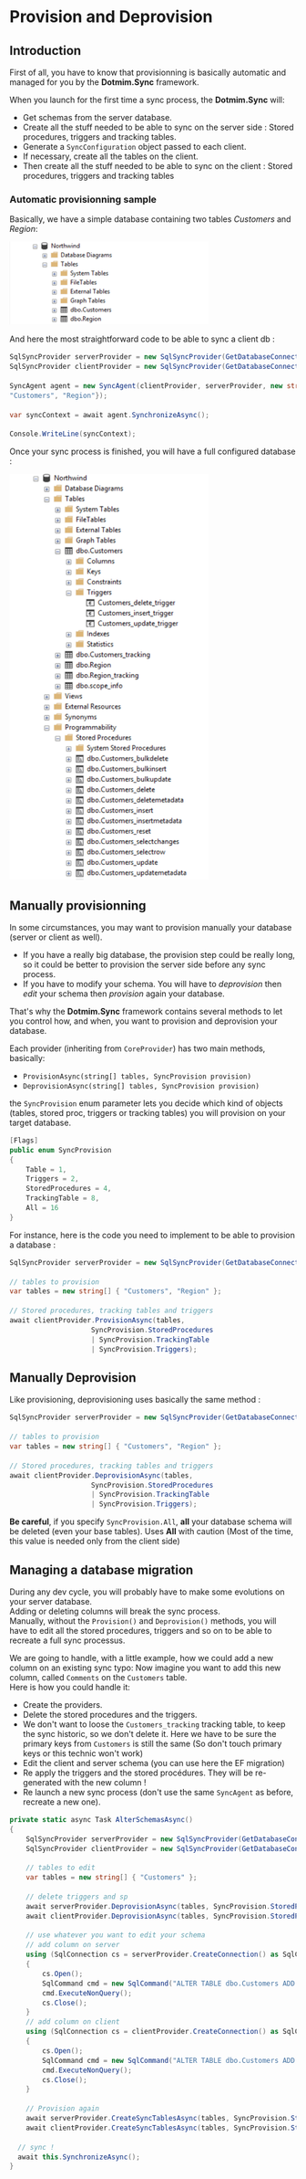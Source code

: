 # Provision and Deprovision

## Introduction

First of all, you have to know that provisionning is basically automatic and managed for you by the **Dotmim.Sync** framework.   

When you launch for the first time a sync process, the **Dotmim.Sync** will:
* Get schemas from the server database.
* Create all the stuff needed to be able to sync on the server side : Stored procedures, triggers and tracking tables.
* Generate a `SyncConfiguration` object passed to each client.
* If necessary, create all the tables on the client.
* Then create all the stuff needed to be able to sync on the client : Stored procedures, triggers and tracking tables

### Automatic provisionning sample

Basically, we have a simple database containing two tables *Customers* and *Region*:

![Norhwind database](assets/Provision_Northwind01.png)

And here the most straightforward code to be able to sync a client db :

```csharp
SqlSyncProvider serverProvider = new SqlSyncProvider(GetDatabaseConnectionString("Northwind"));
SqlSyncProvider clientProvider = new SqlSyncProvider(GetDatabaseConnectionString("NW1"));

SyncAgent agent = new SyncAgent(clientProvider, serverProvider, new string[] {
"Customers", "Region"});

var syncContext = await agent.SynchronizeAsync();

Console.WriteLine(syncContext);

```

Once your sync process is finished, you will have a full configured database :

![Norhwind database](assets/Provision_Northwind02.png)

## Manually provisionning

In some circumstances, you may want to provision manually your database (server or client as well).  
* If you have a really big database, the provision step could be really long, so it could be better to provision the server side before any sync process.
* If you have to modify your schema. You will have to *deprovision* then *edit* your schema then *provision* again your database.

That's why the **Dotmim.Sync** framework contains several methods to let you control how, and when, you want to provision and deprovision your database.

Each provider (inheriting from `CoreProvider`) has two main methods, basically:
* `ProvisionAsync(string[] tables, SyncProvision provision)`
* `DeprovisionAsync(string[] tables, SyncProvision provision)`

the `SyncProvision` enum parameter lets you decide which kind of objects (tables, stored proc, triggers or tracking tables) you will provision on your target database.

```csharp
[Flags]
public enum SyncProvision
{
    Table = 1,
    Triggers = 2,
    StoredProcedures = 4,
    TrackingTable = 8,
    All = 16
}

```
For instance, here is the code you need to implement to be able to provision a database :

```csharp
SqlSyncProvider serverProvider = new SqlSyncProvider(GetDatabaseConnectionString("Northwind"));

// tables to provision
var tables = new string[] { "Customers", "Region" };

// Stored procedures, tracking tables and triggers
await clientProvider.ProvisionAsync(tables, 
                    SyncProvision.StoredProcedures 
                    | SyncProvision.TrackingTable 
                    | SyncProvision.Triggers);
```

## Manually Deprovision

Like provisioning, deprovisioning uses basically the same method :

```csharp
SqlSyncProvider serverProvider = new SqlSyncProvider(GetDatabaseConnectionString("Northwind"));

// tables to provision
var tables = new string[] { "Customers", "Region" };

// Stored procedures, tracking tables and triggers
await clientProvider.DeprovisionAsync(tables, 
                    SyncProvision.StoredProcedures 
                    | SyncProvision.TrackingTable 
                    | SyncProvision.Triggers);

```
**Be careful**, if you specify `SyncProvision.All`, **all** your database schema will be deleted (even your base tables). Uses **All** with caution (Most of the time, this value is needed only from the client side)

## Managing a database migration

During any dev cycle, you will probably have to make some evolutions on your server database.  
Adding or deleting columns will break the sync process.  
Manually, without the `Provision()` and `Deprovision()` methods, you will have to edit all the stored procedures, triggers and so on to be able to recreate a full sync processus.  

We are going to handle, with a little example, how we could add a new column on an existing sync typo:
Now imagine you want to add this new column, called `Comments` on the `Customers` table.   
Here is how you could handle it:

* Create the providers.
* Delete the stored procedures and the triggers.
* We don't want to loose the `Customers_tracking` tracking table, to keep the sync historic, so we don't delete it. Here we have to be sure the primary keys from `Customers` is still the same (So don't touch primary keys or this technic won't work)
* Edit the client and server schema (you can use here the EF migration)
* Re apply the triggers and the stored procédures. They will be re-generated with the new column !
* Re launch a new sync process (don't use the same `SyncAgent` as before, recreate a new one).

``` cs
private static async Task AlterSchemasAsync()
{
    SqlSyncProvider serverProvider = new SqlSyncProvider(GetDatabaseConnectionString("Northwind"));
    SqlSyncProvider clientProvider = new SqlSyncProvider(GetDatabaseConnectionString("NW1"));

    // tables to edit
    var tables = new string[] { "Customers" };

    // delete triggers and sp
    await serverProvider.DeprovisionAsync(tables, SyncProvision.StoredProcedures | SyncProvision.Triggers);
    await clientProvider.DeprovisionAsync(tables, SyncProvision.StoredProcedures | SyncProvision.Triggers);

    // use whatever you want to edit your schema
    // add column on server
    using (SqlConnection cs = serverProvider.CreateConnection() as SqlConnection)
    {
        cs.Open();
        SqlCommand cmd = new SqlCommand("ALTER TABLE dbo.Customers ADD Comments nvarchar(50) NULL", cs);
        cmd.ExecuteNonQuery();
        cs.Close();
    }
    // add column on client
    using (SqlConnection cs = clientProvider.CreateConnection() as SqlConnection)
    {
        cs.Open();
        SqlCommand cmd = new SqlCommand("ALTER TABLE dbo.Customers ADD Comments nvarchar(50) NULL", cs);
        cmd.ExecuteNonQuery();
        cs.Close();
    }

    // Provision again
    await serverProvider.CreateSyncTablesAsync(tables, SyncProvision.StoredProcedures | SyncProvision.Triggers);
    await clientProvider.CreateSyncTablesAsync(tables, SyncProvision.StoredProcedures | SyncProvision.Triggers);

  // sync !
  await this.SynchronizeAsync();
}
```







